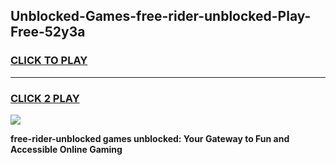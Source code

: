 
## Unblocked-Games-free-rider-unblocked-Play-Free-52y3a
<h3>
<a href="https://premium76.site?title=free-rider-unblocked&ref=12A">CLICK TO PLAY</a></h3>
<hr>

<h3>
<a href="https://premium76.site?title=free-rider-unblocked&ref=12A">CLICK 2 PLAY</a>
  
</h3>

<a href="https://premium76.site?title=free-rider-unblocked&ref=12A"><img src="https://clearcache.store/games.png"></a>


**free-rider-unblocked games unblocked: Your Gateway to Fun and Accessible Online Gaming**
